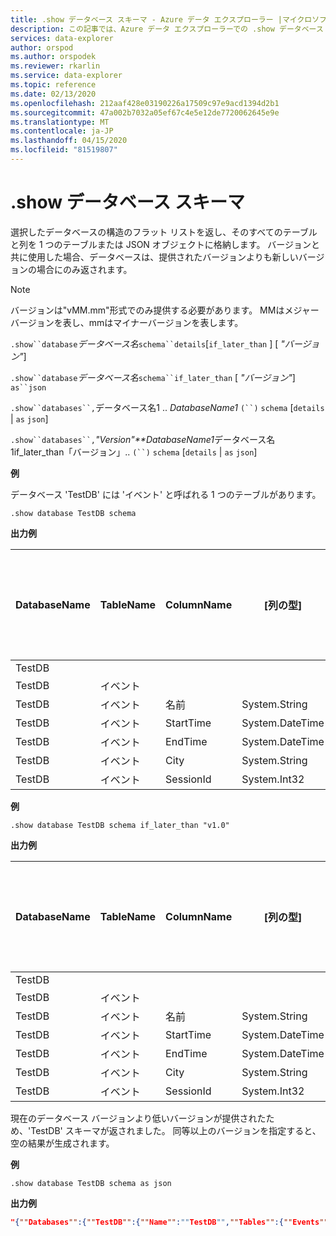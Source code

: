 ```yaml
---
title: .show データベース スキーマ - Azure データ エクスプローラー |マイクロソフトドキュメント
description: この記事では、Azure データ エクスプローラーでの .show データベース スキーマについて説明します。
services: data-explorer
author: orspod
ms.author: orspodek
ms.reviewer: rkarlin
ms.service: data-explorer
ms.topic: reference
ms.date: 02/13/2020
ms.openlocfilehash: 212aaf428e03190226a17509c97e9acd1394d2b1
ms.sourcegitcommit: 47a002b7032a05ef67c4e5e12de7720062645e9e
ms.translationtype: MT
ms.contentlocale: ja-JP
ms.lasthandoff: 04/15/2020
ms.locfileid: "81519807"
---
```

# <a name="show-databases-schema"></a>.show データベース スキーマ

選択したデータベースの構造のフラット リストを返し、そのすべてのテーブルと列を 1 つのテーブルまたは JSON オブジェクトに格納します。
バージョンと共に使用した場合、データベースは、提供されたバージョンよりも新しいバージョンの場合にのみ返されます。

> [!NOTE]
> バージョンは"vMM.mm"形式でのみ提供する必要があります。 MMはメジャーバージョンを表し、mmはマイナーバージョンを表します。

`.show``database`*データベース名*`schema``details`[`if_later_than` ] [ *"バージョン"*] 

`.show``database`*データベース名*`schema``if_later_than` [ *"バージョン"*] `as``json`
 
`.show``databases``,`データベース名1 .. *DatabaseName1* `(``)` `schema` [`details` | `as` `json`]
 
`.show``databases``,`*"Version"**DatabaseName1*データベース名1if_later_than「バージョン」.. `(``)` `schema` [`details` | `as` `json`]

**例** 
 
データベース 'TestDB' には 'イベント' と呼ばれる 1 つのテーブルがあります。

```
.show database TestDB schema 
```

**出力例**

|DatabaseName|TableName|ColumnName|[列の型]|既定のテーブル|既定の列|プリティネーム|Version
|---|---|---|---|---|---|---|--- 
|TestDB||||False|False||v.1.1       
|TestDB|イベント|||True|False||       
|TestDB|イベント| 名前|System.String|True|False||     
|TestDB|イベント| StartTime|  System.DateTime|True|False||    
|TestDB|イベント| EndTime|    System.DateTime|True|False||        
|TestDB|イベント| City|   System.String|True| False||     
|TestDB|イベント| SessionId|  System.Int32|True|  True|| 

**例** 
 
```
.show database TestDB schema if_later_than "v1.0" 
```
**出力例**

|DatabaseName|TableName|ColumnName|[列の型]|既定のテーブル|既定の列|プリティネーム|Version
|---|---|---|---|---|---|---|--- 
|TestDB||||False|False||v.1.1       
|TestDB|イベント|||True|False||       
|TestDB|イベント| 名前|System.String|True|False||     
|TestDB|イベント| StartTime|  System.DateTime|True|False||    
|TestDB|イベント| EndTime|    System.DateTime|True|False||        
|TestDB|イベント| City|   System.String|True| False||     
|TestDB|イベント| SessionId|  System.Int32|True|  True||  

現在のデータベース バージョンより低いバージョンが提供されたため、'TestDB' スキーマが返されました。 同等以上のバージョンを指定すると、空の結果が生成されます。

**例** 
 
```
.show database TestDB schema as json
```

**出力例**

```json
"{""Databases"":{""TestDB"":{""Name"":""TestDB"",""Tables"":{""Events"":{""Name"":""Events"",""DefaultColumn"":null,""OrderedColumns"":[{""Name"":""Name"",""Type"":""System.String""},{""Name"":""StartTime"",""Type"":""System.DateTime""},{""Name"":""EndTime"",""Type"":""System.DateTime""},{""Name"":""City"",""Type"":""System.String""},{""Name"":""SessionId"",""Type"":""System.Int32""}]}},""PrettyName"":null,""MajorVersion"":1,""MinorVersion"":1,""Functions"":{}}}}"
```

